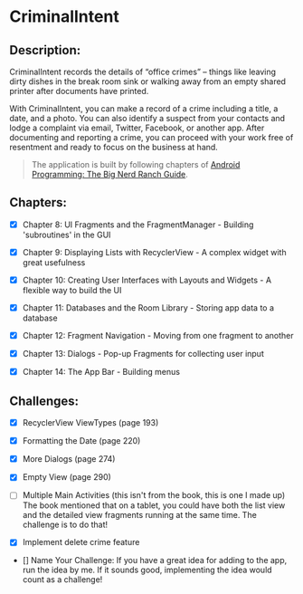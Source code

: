 # CriminalIntent

## Description:
CriminalIntent records the details of “office crimes” – things like leaving dirty dishes in the break room sink or walking away from an empty shared printer after documents have printed.

With CriminalIntent, you can make a record of a crime including a title, a date, and a photo. You can also identify a suspect from your contacts and lodge a complaint via email, Twitter, Facebook, or another app. After documenting and reporting a crime, you can proceed with your work free of resentment and ready to focus on the business at hand.

> The application is built by following chapters of [Android Programming: The Big Nerd Ranch Guide](https://learning.oreilly.com/library/view/android-programming-the/9780135257555/).

## Chapters:

- [x] Chapter 8: UI Fragments and the FragmentManager - Building 'subroutines' in the GUI

- [x] Chapter 9: Displaying Lists with RecyclerView - A complex widget with great usefulness

- [x] Chapter 10: Creating User Interfaces with Layouts and Widgets - A flexible way to build the UI

- [x] Chapter 11: Databases and the Room Library - Storing app data to a database

- [x] Chapter 12: Fragment Navigation - Moving from one fragment to another

- [x] Chapter 13: Dialogs - Pop-up Fragments for collecting user input

- [x] Chapter 14: The App Bar - Building menus

## Challenges:

- [x] RecyclerView ViewTypes (page 193)

- [x] Formatting the Date (page 220)

- [x] More Dialogs (page 274)

- [x] Empty View (page 290)

- [ ] Multiple Main Activities (this isn't from the book, this is one I made up) The book mentioned that on a tablet, you could have both the list view and the detailed view fragments running at the same time. The challenge is to do that!

- [x] Implement delete crime feature

- [] Name Your Challenge: If you have a great idea for adding to the app, run the idea by me. If it
sounds good, implementing the idea would count as a challenge!
